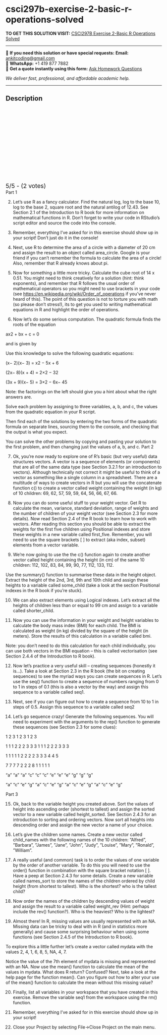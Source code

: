 # csci297b-exercise-2-basic-r-operations-solved
**TO GET THIS SOLUTION VISIT:** [CSCI297B Exercise 2-Basic R Operations Solved](https://www.ankitcodinghub.com/product/csci297b-exercise-2-solved/)


---

📩 **If you need this solution or have special requests:** **Email:** ankitcoding@gmail.com  
📱 **WhatsApp:** +1 419 877 7882  
📄 **Get a quote instantly using this form:** [Ask Homework Questions](https://www.ankitcodinghub.com/services/ask-homework-questions/)

*We deliver fast, professional, and affordable academic help.*

---

<h2>Description</h2>



<div class="kk-star-ratings kksr-auto kksr-align-center kksr-valign-top" data-payload="{&quot;align&quot;:&quot;center&quot;,&quot;id&quot;:&quot;117365&quot;,&quot;slug&quot;:&quot;default&quot;,&quot;valign&quot;:&quot;top&quot;,&quot;ignore&quot;:&quot;&quot;,&quot;reference&quot;:&quot;auto&quot;,&quot;class&quot;:&quot;&quot;,&quot;count&quot;:&quot;2&quot;,&quot;legendonly&quot;:&quot;&quot;,&quot;readonly&quot;:&quot;&quot;,&quot;score&quot;:&quot;5&quot;,&quot;starsonly&quot;:&quot;&quot;,&quot;best&quot;:&quot;5&quot;,&quot;gap&quot;:&quot;4&quot;,&quot;greet&quot;:&quot;Rate this product&quot;,&quot;legend&quot;:&quot;5\/5 - (2 votes)&quot;,&quot;size&quot;:&quot;24&quot;,&quot;title&quot;:&quot;CSCI297B Exercise 2-Basic R Operations Solved&quot;,&quot;width&quot;:&quot;138&quot;,&quot;_legend&quot;:&quot;{score}\/{best} - ({count} {votes})&quot;,&quot;font_factor&quot;:&quot;1.25&quot;}">

<div class="kksr-stars">

<div class="kksr-stars-inactive">
            <div class="kksr-star" data-star="1" style="padding-right: 4px">


<div class="kksr-icon" style="width: 24px; height: 24px;"></div>
        </div>
            <div class="kksr-star" data-star="2" style="padding-right: 4px">


<div class="kksr-icon" style="width: 24px; height: 24px;"></div>
        </div>
            <div class="kksr-star" data-star="3" style="padding-right: 4px">


<div class="kksr-icon" style="width: 24px; height: 24px;"></div>
        </div>
            <div class="kksr-star" data-star="4" style="padding-right: 4px">


<div class="kksr-icon" style="width: 24px; height: 24px;"></div>
        </div>
            <div class="kksr-star" data-star="5" style="padding-right: 4px">


<div class="kksr-icon" style="width: 24px; height: 24px;"></div>
        </div>
    </div>

<div class="kksr-stars-active" style="width: 138px;">
            <div class="kksr-star" style="padding-right: 4px">


<div class="kksr-icon" style="width: 24px; height: 24px;"></div>
        </div>
            <div class="kksr-star" style="padding-right: 4px">


<div class="kksr-icon" style="width: 24px; height: 24px;"></div>
        </div>
            <div class="kksr-star" style="padding-right: 4px">


<div class="kksr-icon" style="width: 24px; height: 24px;"></div>
        </div>
            <div class="kksr-star" style="padding-right: 4px">


<div class="kksr-icon" style="width: 24px; height: 24px;"></div>
        </div>
            <div class="kksr-star" style="padding-right: 4px">


<div class="kksr-icon" style="width: 24px; height: 24px;"></div>
        </div>
    </div>
</div>


<div class="kksr-legend" style="font-size: 19.2px;">
            5/5 - (2 votes)    </div>
    </div>
Part 1

2. Let’s use R as a fancy calculator. Find the natural log, log to the base 10, log to the base 2, square root and the natural antilog of 12.43. See Section 2.1 of the Introduction to R book for more information on mathematical functions in R. Don’t forget to write your code in RStudio’s script editor and source the code into the console.

3. Remember, everything I’ve asked for in this exercise should show up in your script! Don’t just do it in the console!

4. Next, use R to determine the area of a circle with a diameter of 20 cm and assign the result to an object called area_circle. Google is your friend if you can’t remember the formula to calculate the area of a circle! Also, remember that R already knows about pi.

5. Now for something a little more tricky. Calculate the cube root of 14 x 0.51. You might need to think creatively for a solution (hint: think exponents), and remember that R follows the usual order of mathematical operators so you might need to use brackets in your code (see https://en.wikipedia.org/wiki/Order_of_operations if you’ve never heard of this). The point of this question is not to torture you with math (so please don’t stress!), its to get you used to writing mathematical equations in R and highlight the order of operations.

6. Now let’s do some serious computation. The quadratic formula finds the roots of the equation

ax2 + bx + c = 0

and is given by

Use this knowledge to solve the following quadratic equations:

(x− 2)(x− 3) = x2 − 5x + 6

(2x− 8)(x + 4) = 2×2 − 32

(3x + 9)(x− 5) = 3×2 − 6x− 45

Note: the factorings on the left should give you a hint about what the right answers are.

Solve each problem by assigning to three variables, a, b, and c, the values from the quadratic equation in your R script.

Then find each of the solutions by entering the two forms of the quadratic formula on separate lines, sourcing them to the console, and checking that the output is what you expect.

You can solve the other problems by copying and pasting your solution to the first problem, and then changing just the values of a, b, and c. Part 2

7. Ok, you’re now ready to explore one of R’s basic (but very useful) data structures vectors. A vector is a sequence of elements (or components) that are all of the same data type (see Section 3.2.1 for an introduction to vectors). Although technically not correct it might be useful to think of a vector as something like a single column in a spreadsheet. There are a multitude of ways to create vectors in R but you will use the concatenate function c() to create a vector called weight containing the weight (in kg) of 10 children: 69, 62, 57, 59, 59, 64, 56, 66, 67, 66.

8. Now you can do some useful stuff to your weight vector. Get R to calculate the mean, variance, standard deviation, range of weights and the number of children of your weight vector (see Section 2.3 for more details). Now read Section 2.4 of the R book to learn how to work with vectors. After reading this section you should be able to extract the weights for the first five children using Positional indexes and store these weights in a new variable called first_five. Remember, you will need to use the square brackets [ ] to extract (aka index, subset) elements from a vector variable.

9. We’re now going to use the the c() function again to create another vector called height containing the height (in cm) of the same 10 children: 112, 102, 83, 84, 99, 90, 77, 112, 133, 112.

Use the summary() function to summarise these data in the height object. Extract the height of the 2nd, 3rd, 9th and 10th child and assign these heights to a variable called some_child (take a look at the section Positional indexes in the R book if you’re stuck).

10. We can also extract elements using Logical indexes. Let’s extract all the heights of children less than or equal to 99 cm and assign to a variable called shorter_child.

11. Now you can use the information in your weight and height variables to calculate the body mass index (BMI) for each child. The BMI is calculated as weight (in kg) divided by the square of the height (in meters). Store the results of this calculation in a variable called bmi.

Note: you don’t need to do this calculation for each child individually, you can use both vectors in the BMI equation – this is called vectorisation (see Section 2.4.4 of the Introduction to R book).

12. Now let’s practice a very useful skill – creating sequences (honestly it is…). Take a look at Section 2.3 in the R book (the bit on creating sequences) to see the myriad ways you can create sequences in R. Let’s use the seq() function to create a sequence of numbers ranging from 0 to 1 in steps of 0.1 (this is also a vector by the way) and assign this sequence to a variable called seq1.

13. Next, see if you can figure out how to create a sequence from 10 to 1 in steps of 0.5. Assign this sequence to a variable called seq2

14. Let’s go sequence crazy! Generate the following sequences. You will need to experiment with the arguments to the rep() function to generate these sequences (see Section 2.3 for some clues):

1 2 3 1 2 3 1 2 3

1 1 1 2 2 2 3 3 3 1 1 1 2 2 2 3 3 3

1 1 1 1 1 2 2 2 2 3 3 3 4 4 5

7 7 7 7 2 2 2 8 1 1 1 1 1

“a” “a” “a” “c” “c” “c” “e” “e” “e” “g” “g” “g”

“a” “c” “e” “g” “a” “c” “e” “g” “a” “c” “e” “g” “a” “c” “e” “g”

Part 3

15. Ok, back to the variable height you created above. Sort the values of height into ascending order (shortest to tallest) and assign the sorted vector to a new variable called height_sorted. See Section 2.4.3 for an introduction to sorting and ordering vectors. Now sort all heights into descending order and assign the new vector a name of your choice.

16. Let’s give the children some names. Create a new vector called child_names with the following names of the 10 children: ”Alfred”, ”Barbara”, ”James”, ”Jane”, ”John”, ”Judy”, ”Louise”, ”Mary”, ”Ronald”, ”William”.

17. A really useful (and common) task is to order the values of one variable by the order of another variable. To do this you will need to use the order() function in combination with the square bracket notation [ ]. Have a peep at Section 2.4.3 for some details. Create a new variable called names_sort to store the names of the children ordered by child height (from shortest to tallest). Who is the shortest? who is the tallest child?

18. Now order the names of the children by descending values of weight and assign the result to a variable called weight_rev (Hint: perhaps include the rev() function?). Who is the heaviest? Who is the lightest?

19. Almost there! In R, missing values are usually represented with an NA. Missing data can be tricky to deal with in R (and in statistics more generally) and cause some surprising behaviour when using some functions (see Section 2.4.5 of the Introduction to R book).

To explore this a little further let’s create a vector called mydata with the values 2, 4, 1, 6, 8, 5, NA, 4, 7.

Notice the value of the 7th element of mydata is missing and represented with an NA. Now use the mean() function to calculate the mean of the values in mydata. What does R return? Confused? Next, take a look at the help page for the function mean(). Can you figure out how to alter your use of the mean() function to calculate the mean without this missing value?

20. Finally, list all variables in your workspace that you have created in this exercise. Remove the variable seq1 from the workspace using the rm() function.

22. Remember, everything I’ve asked for in this exercise should show up in your script!

23. Close your Project by selecting File→Close Project on the main menu.
